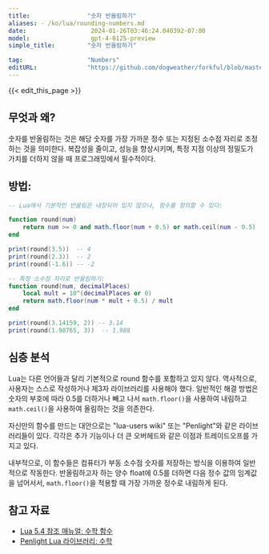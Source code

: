 ```yaml
---
title:                "숫자 반올림하기"
aliases: - /ko/lua/rounding-numbers.md
date:                  2024-01-26T03:46:24.040392-07:00
model:                 gpt-4-0125-preview
simple_title:         "숫자 반올림하기"

tag:                  "Numbers"
editURL:              "https://github.com/dogweather/forkful/blob/master/content/ko/lua/rounding-numbers.md"
---
```


{{< edit_this_page >}}

## 무엇과 왜?
숫자를 반올림하는 것은 해당 숫자를 가장 가까운 정수 또는 지정된 소수점 자리로 조정하는 것을 의미한다. 복잡성을 줄이고, 성능을 향상시키며, 특정 지점 이상의 정밀도가 가치를 더하지 않을 때 프로그래밍에서 필수적이다.

## 방법:
```lua
-- Lua에서 기본적인 반올림은 내장되어 있지 않으나, 함수를 정의할 수 있다:

function round(num)
    return num >= 0 and math.floor(num + 0.5) or math.ceil(num - 0.5)
end

print(round(3.5))  -- 4
print(round(2.3))  -- 2
print(round(-1.6)) -- -2

-- 특정 소수점 자리로 반올림하기:
function round(num, decimalPlaces)
    local mult = 10^(decimalPlaces or 0)
    return math.floor(num * mult + 0.5) / mult
end

print(round(3.14159, 2)) -- 3.14
print(round(1.98765, 3))  -- 1.988
```

## 심층 분석
Lua는 다른 언어들과 달리 기본적으로 round 함수를 포함하고 있지 않다. 역사적으로, 사용자는 스스로 작성하거나 제3자 라이브러리를 사용해야 했다. 일반적인 해결 방법은 숫자의 부호에 따라 0.5를 더하거나 빼고 나서 `math.floor()`을 사용하여 내림하고 `math.ceil()`을 사용하여 올림하는 것을 의존한다.

자신만의 함수를 만드는 대안으로는 "lua-users wiki" 또는 "Penlight"와 같은 라이브러리들이 있다. 각각은 추가 기능이나 더 큰 오버헤드와 같은 이점과 트레이드오프를 가지고 있다.

내부적으로, 이 함수들은 컴퓨터가 부동 소수점 숫자를 저장하는 방식을 이용하여 일반적으로 작동한다. 반올림하고자 하는 양수 float에 0.5를 더하면 다음 정수 값의 임계값을 넘어서서, `math.floor()`을 적용할 때 가장 가까운 정수로 내림하게 된다.

## 참고 자료
- [Lua 5.4 참조 매뉴얼: 수학 함수](https://www.lua.org/manual/5.4/manual.html#6.7)
- [Penlight Lua 라이브러리: 수학](https://github.com/lunarmodules/Penlight)
